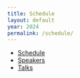 ```yaml
---
title: Schedule
layout: default
year: 2024
permalink: /schedule/
---
```


- [Schedule](https://cfp.bsidesvienna.at/bsv2024/schedule/)
- [Speakers](https://cfp.bsidesvienna.at/bsv2024/speaker/)
- [Talks](https://cfp.bsidesvienna.at/bsv2024/talks/)
